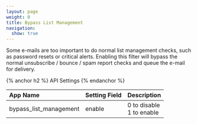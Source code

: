 ```yaml
---
layout: page
weight: 0
title: Bypass List Management
navigation:
  show: true
---
```


Some e-mails are too important to do normal list management checks, such as password resets or critical alerts. Enabling this filter will bypass the normal unsubscribe / bounce / spam report checks and queue the e-mail for delivery.


{% anchor h2 %} API Settings {% endanchor %}


<table>
<thead>
<tr class="header">
<th align="left">App Name</th>
<th align="left">Setting Field</th>
<th align="left">Description</th>
</tr>
</thead>
<tbody>
<tr class="odd">
<td align="left">bypass_list_management</td>
<td align="left">enable</td>
<td align="left">0 to disable<br />1 to enable</td>
</tr>
</tbody>
</table>


